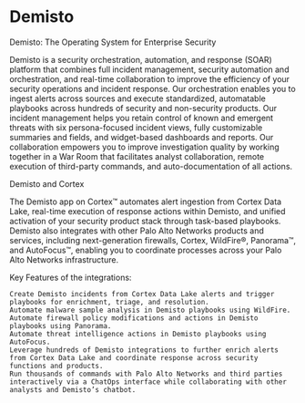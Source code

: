 # Demisto
Demisto: The Operating System for Enterprise Security

Demisto is a security orchestration, automation, and response (SOAR) platform that combines full incident management, security automation and orchestration, and real-time collaboration to improve the efficiency of your security operations and incident response. Our orchestration enables you to ingest alerts across sources and execute standardized, automatable playbooks across hundreds of security and non-security products. Our incident management helps you retain control of known and emergent threats with six persona-focused incident views, fully customizable summaries and fields, and widget-based dashboards and reports. Our collaboration empowers you to improve investigation quality by working together in a War Room that facilitates analyst collaboration, remote execution of third-party commands, and auto-documentation of all actions.

Demisto and Cortex

The Demisto app on Cortex™ automates alert ingestion from Cortex Data Lake, real-time execution of response actions within Demisto, and unified activation of your security product stack through task-based playbooks. Demisto also integrates with other Palo Alto Networks products and services, including next-generation firewalls, Cortex, WildFire®, Panorama™, and AutoFocus™, enabling you to coordinate processes across your Palo Alto Networks infrastructure.

Key Features of the integrations:

    Create Demisto incidents from Cortex Data Lake alerts and trigger playbooks for enrichment, triage, and resolution.
    Automate malware sample analysis in Demisto playbooks using WildFire.
    Automate firewall policy modifications and actions in Demisto playbooks using Panorama.
    Automate threat intelligence actions in Demisto playbooks using AutoFocus.
    Leverage hundreds of Demisto integrations to further enrich alerts from Cortex Data Lake and coordinate response across security functions and products.
    Run thousands of commands with Palo Alto Networks and third parties interactively via a ChatOps interface while collaborating with other analysts and Demisto’s chatbot.
